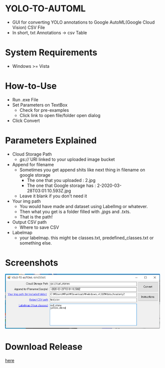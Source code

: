 # YOLO-TO-AUTOML
 - GUI for converting YOLO annotations to Google AutoML(Google Cloud Vision) CSV File
 - In short, txt Annotations -> csv Table

# System Requirements
 - Windows >= Vista
 
# How-to-Use
 - Run .exe File
 - Set Parameters on TextBox
   - Check for pre-examples
   - Click link to open file/folder open dialog
 - Click Convert
 
# Parameters Explained
 - Cloud Storage Path
   - *gs://* URI linked to your uploaded image bucket
 - Append for filename
   - Sometimes you get append shits like next thing in filename on google storage
     - The one that you uploaded : 2.jpg
     - The one that Google storage has : 2-2020-03-28T03:01:10.593Z.jpg
   - Leave it blank if you don't need it
 - Your img path
   - You would have made and dataset using LabelImg or whatever.
   - Then what you get is a folder filled with *.jpg*s and *.txt*s.
   - That is the path!
 - Output CSV path
   - Where to save CSV
 - Labelmap
   - your labelmap. this might be classes.txt, predefined_classes.txt or something else.
# Screenshots
![Screenshot#1](./ex.png)
# Download Release
 [here](https://github.com/goraegori/YOLO-TO-AUTOML/releases/download/1.0/Release.zip)
